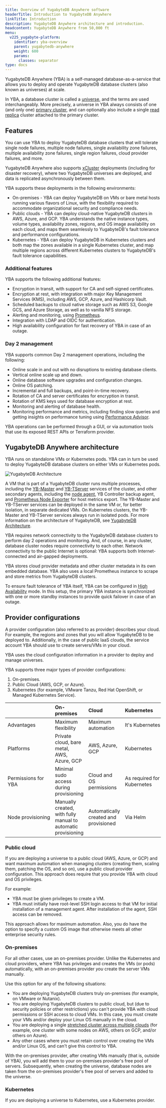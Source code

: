 ```yaml
---
title: Overview of YugabyteDB Anywhere software
headerTitle: Introduction to YugabyteDB Anywhere
linkTitle: Introduction
description: YugabyteDB Anywhere architecture and introduction.
headcontent: YugabyteDB Anywhere from 50,000 ft
menu:
  v225_yugabyte-platform:
    identifier: yba-overview
    parent: yugabytedb-anywhere
    weight: 600
    params:
      classes: separator
type: docs
---
```


YugabyteDB Anywhere (YBA) is a self-managed database-as-a-service that allows you to deploy and operate YugabyteDB database clusters (also known as universes) at scale.

In YBA, a database cluster is called a [universe](../../architecture/key-concepts/#universe), and the terms are used interchangeably. More precisely, a universe in YBA always consists of one (and only one) [primary cluster](../../architecture/key-concepts/#primary-cluster), and can optionally also include a single [read replica](../../architecture/key-concepts/#read-replica-cluster) cluster attached to the primary cluster.

## Features

You can use YBA to deploy YugabyteDB database clusters that will tolerate single node failures, multiple node failures, single availability zone failures, multiple availability zone failures, single region failures, cloud provider failures, and more.

YugabyteDB Anywhere also supports [xCluster](../../architecture/docdb-replication/async-replication/) deployments (including for disaster recovery), where two YugabyteDB universes are deployed, and data is replicated asynchronously between them.

YBA supports these deployments in the following environments:

- On-premises - YBA can deploy YugabyteDB on VMs or bare metal hosts running various flavors of Linux, with the flexibility required to accommodate organizational security and compliance needs.
- Public clouds - YBA can deploy cloud-native YugabyteDB clusters in AWS, Azure, and GCP. YBA understands the native instance types, volume types, availability zones, regions, and OS image availability on each cloud, and maps them seamlessly to YugabyteDB's fault tolerance and performance configurations.
- Kubernetes - YBA can deploy YugabyteDB in Kubernetes clusters and both map the zones available in a single Kubernetes cluster, and map multiple regions across different Kubernetes clusters to YugabyteDB's fault tolerance capabilities.

### Additional features

YBA supports the following additional features:

- Encryption in transit, with support for CA and self-signed certificates.
- Encryption at rest, with integration with major Key Management Services (KMS), including AWS, GCP, Azure, and Hashicorp Vault.
- Scheduled backups to cloud native storage such as AWS S3, Google GCS, and Azure Storage, as well as to vanilla NFS storage.
- Alerting and monitoring, using [Prometheus](https://prometheus.io).
- Integration with LDAP and OIDC for authentication.
- High availability configuration for fast recovery of YBA in case of an outage.

### Day 2 management

YBA supports common Day 2 management operations, including the following:

- Online scale in and out with no disruptions to existing database clients.
- Vertical online scale up and down.
- Online database software upgrades and configuration changes.
- Online OS patching.
- Incremental and full backups, and point-in-time recovery.
- Rotation of CA and server certificates for encryption in transit.
- Rotation of KMS keys used for database encryption at rest.
- Monitoring and alerting of database health.
- Monitoring performance and metrics, including finding slow queries and getting insights on performance tuning using [Performance Advisor](../alerts-monitoring/performance-advisor/).

YBA operations can be performed through a GUI, or via automation tools that use its exposed REST APIs or Terraform provider.

## YugabyteDB Anywhere architecture

YBA runs on standalone VMs or Kubernetes pods. YBA can in turn be used to deploy YugabyteDB database clusters on either VMs or Kubernetes pods.

![YugabyteDB Architecture](/images/yb-platform/prepare/yba-architecture.png)

A VM that is part of a YugabyteDB cluster runs multiple processes, including the [YB-Master](../../architecture/yb-master/) and [YB-TServer](../../architecture/yb-tserver/) services of the cluster, and other secondary agents, including the [node agent](/preview/faq/yugabyte-platform/#node-agent), YB Controller backup agent, and [Prometheus Node Exporter](https://prometheus.io/docs/guides/node-exporter/) for host metrics export. The YB-Master and YB-TServer services can be deployed in the same VM or, for better isolation, in separate dedicated VMs. On Kubernetes clusters, the YB-Master and YB-TServer services always run in isolated pods. For more information on the architecture of YugabyteDB, see [YugabyteDB Architecture](../../architecture/).

YBA requires network connectivity to the YugabyteDB database clusters to perform day 2 operations and monitoring. And, of course, in any cluster, database cluster nodes require connectivity to each other. Network connectivity to the public Internet is optional: YBA supports both Internet-connected and air-gapped deployments.

YBA stores cloud provider metadata and other cluster metadata in its own embedded database. YBA also uses a local Prometheus instance to scrape and store metrics from YugabyteDB clusters.

To ensure fault tolerance of YBA itself, YBA can be configured in [High Availability](../administer-yugabyte-platform/high-availability/) mode. In this setup, the primary YBA instance is synchronized with one or more standby instances to provide quick failover in case of an outage.

## Provider configurations

A provider configuration (also referred to as provider) describes your cloud. For example, the regions and zones that you will allow YugabyteDB to be deployed to. Additionally, in the case of public IaaS clouds, the service account YBA should use to create servers/VMs in your cloud.

YBA uses the cloud configuration information in a provider to deploy and manage universes.

YBA supports three major types of provider configurations:

1. On-premises.
1. Public Cloud (AWS, GCP, or Azure).
1. Kubernetes (for example, VMware Tanzu, Red Hat OpenShift, or Managed Kubernetes Service).

| | On-premises | Cloud | Kubernetes |
| :--- | :--- | :--- | :--- |
| Advantages | Maximum flexibility | Maximum automation | It's&nbsp;Kubernetes |
| Platforms | Private cloud, bare metal,<br>AWS, Azure, GCP | AWS, Azure, GCP | Kubernetes |
| Permissions for YBA | Minimal sudo access during provisioning | Cloud and OS permissions | As required for Kubernetes |
| Node&nbsp;provisioning | Manually created, with fully manual to automatic provisioning | Automatically created and provisioned | Via Helm |

### Public cloud

If you are deploying a universe to a public cloud (AWS, Azure, or GCP) and want maximum automation when managing clusters (creating them, scaling them, patching the OS, and so on), use a public cloud provider configuration. This approach does require that you provide YBA with cloud and OS privileges.

For example:

- YBA must be given privileges to create a VM.
- YBA must initially have root-level SSH login access to that VM for initial installation of a management agent. After installation of the agent, SSH access can be removed.

This approach allows for maximum automation. Also, you do have the option to specify a custom OS image that otherwise meets all other enterprise security rules.

### On-premises

For all other cases, use an on-premises provider. Unlike the Kubernetes and cloud providers, where YBA has privileges and creates the VMs (or pods) automatically, with an on-premises provider *you* create the server VMs manually.

Use this option for any of the following situations:

- You are deploying YugabyteDB clusters truly on-premises (for example, on VMware or Nutanix).
- You are deploying YugabyteDB clusters to public cloud, but (due to security policies or other restrictions) you can't provide YBA with cloud permissions or SSH access to cloud VMs. In this case, you must create your VMs and/or deploy your Linux OS manually in the cloud.
- You are deploying a single [stretched cluster across multiple clouds](../create-deployments/create-universe-multi-cloud/) (for example, one cluster with some nodes on AWS, others on GCP, and/or others on Azure).
- Any other cases where you must retain control over creating the VMs and/or Linux OS, and can't give this control to YBA.

With the on-premises provider, after creating VMs manually (that is, outside of YBA), you will add them to your on-premises provider's free pool of servers. Subsequently, when creating the universe, database nodes are taken from the on-premises provider's free pool of servers and added to the universe.

### Kubernetes

If you are deploying a universe to Kubernetes, use a Kubernetes provider.
